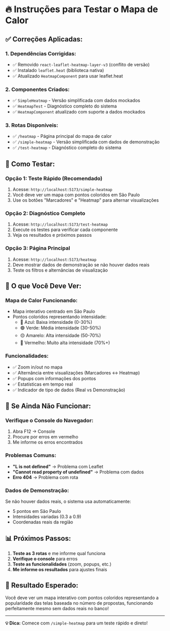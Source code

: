 # 🔥 Instruções para Testar o Mapa de Calor

## ✅ **Correções Aplicadas:**

### 1. **Dependências Corrigidas:**
- ✅ Removido `react-leaflet-heatmap-layer-v3` (conflito de versão)
- ✅ Instalado `leaflet.heat` (biblioteca nativa)
- ✅ Atualizado `HeatmapComponent` para usar leaflet.heat

### 2. **Componentes Criados:**
- ✅ `SimpleHeatmap` - Versão simplificada com dados mockados
- ✅ `HeatmapTest` - Diagnóstico completo do sistema
- ✅ `HeatmapComponent` atualizado com suporte a dados mockados

### 3. **Rotas Disponíveis:**
- ✅ `/heatmap` - Página principal do mapa de calor
- ✅ `/simple-heatmap` - Versão simplificada com dados de demonstração
- ✅ `/test-heatmap` - Diagnóstico completo do sistema

## 🚀 **Como Testar:**

### **Opção 1: Teste Rápido (Recomendado)**
1. Acesse: `http://localhost:5173/simple-heatmap`
2. Você deve ver um mapa com pontos coloridos em São Paulo
3. Use os botões "Marcadores" e "Heatmap" para alternar visualizações

### **Opção 2: Diagnóstico Completo**
1. Acesse: `http://localhost:5173/test-heatmap`
2. Execute os testes para verificar cada componente
3. Veja os resultados e próximos passos

### **Opção 3: Página Principal**
1. Acesse: `http://localhost:5173/heatmap`
2. Deve mostrar dados de demonstração se não houver dados reais
3. Teste os filtros e alternâncias de visualização

## 🎯 **O que Você Deve Ver:**

### **Mapa de Calor Funcionando:**
- Mapa interativo centrado em São Paulo
- Pontos coloridos representando intensidade:
  - 🔵 Azul: Baixa intensidade (0-30%)
  - 🟢 Verde: Média intensidade (30-50%)
  - 🟡 Amarelo: Alta intensidade (50-70%)
  - 🔴 Vermelho: Muito alta intensidade (70%+)

### **Funcionalidades:**
- ✅ Zoom in/out no mapa
- ✅ Alternância entre visualizações (Marcadores ↔ Heatmap)
- ✅ Popups com informações dos pontos
- ✅ Estatísticas em tempo real
- ✅ Indicador de tipo de dados (Real vs Demonstração)

## 🔧 **Se Ainda Não Funcionar:**

### **Verifique o Console do Navegador:**
1. Abra F12 → Console
2. Procure por erros em vermelho
3. Me informe os erros encontrados

### **Problemas Comuns:**
- **"L is not defined"** → Problema com Leaflet
- **"Cannot read property of undefined"** → Problema com dados
- **Erro 404** → Problema com rota

### **Dados de Demonstração:**
Se não houver dados reais, o sistema usa automaticamente:
- 5 pontos em São Paulo
- Intensidades variadas (0.3 a 0.9)
- Coordenadas reais da região

## 📊 **Próximos Passos:**

1. **Teste as 3 rotas** e me informe qual funciona
2. **Verifique o console** para erros
3. **Teste as funcionalidades** (zoom, popups, etc.)
4. **Me informe os resultados** para ajustes finais

## 🎉 **Resultado Esperado:**
Você deve ver um mapa interativo com pontos coloridos representando a popularidade das telas baseada no número de propostas, funcionando perfeitamente mesmo sem dados reais no banco!

---

**💡 Dica:** Comece com `/simple-heatmap` para um teste rápido e direto!
